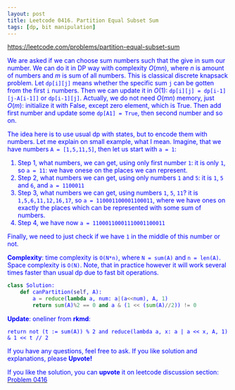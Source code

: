 ```yaml
---
layout: post
title: Leetcode 0416. Partition Equal Subset Sum
tags: [dp, bit manipulation]
---
```


<a href="https://leetcode.com/problems/partition-equal-subset-sum"> <font color = blue>https://leetcode.com/problems/partition-equal-subset-sum

 We are asked if we can choose sum numbers such that the give in sum our number. We can do it in DP way with complexity $O(mn)$, where $n$ is amount of numbers and $m$ is sum of all numbers. This is classical discrete knapsack problem. Let `dp[i][j]` means whether the specific sum `j` can be gotten from the first `i` numbers. Then we can update it in $O(1)$: `dp[i][j] = dp[i-1][j-A[i-1]]` or `dp[i-1][j]`. Actually, we do not need $O(mn)$ memory, just $O(m)$: initialize it with False, except zero element, which is True. Then add first number and update some `dp[A1] = True`, then second number and so on.

The idea here is to use usual dp with states, but to encode them with numbers. Let me explain on small example, what I mean. Imagine, that we have numbers `A = [1,5,11,5]`, then let us start with `a = 1`:

1. Step 1, what numbers, we can get, using only first number `1`: it is only `1`, so `a = 11`: we have onese on the places we can represent.
2. Step 2, what numbers we can get, using only numbers `1` and `5`: it is `1`, `5` and `6`, and `a = 1100011`
3. Step 3, what numbers we can get, using numbers `1`, `5`, `11`? it is `1,5,6,11,12,16,17`, so `a = 110001100001100011`, where we have ones on exactly the places which can be represented with some sum of numbers.
4. Step 4, we have now `a = 11000110001110001100011`

Finally, we need to just check if we have `1` in the middle of this number or not.

**Complexity**: time complexity is `O(N*n)`, where `N = sum(A)` and `n = len(A)`. Space complexity is `O(N)`. Note, that in practice however it will work several times faster than usual dp due to fast bit operations.

```python
class Solution:
    def canPartition(self, A):
        a = reduce(lambda a, num: a|(a<<num), A, 1)
        return sum(A)%2 == 0 and a & (1 << (sum(A)//2)) != 0
```

**Update**: oneliner from **rkmd**:
```
return not (t := sum(A)) % 2 and reduce(lambda a, x: a | a << x, A, 1) & 1 << t // 2
```

If you have any questions, feel free to ask. If you like solution and explanations, please **Upvote!**

If you like the solution, you can **upvote** it on leetcode discussion section:<a href="https://leetcode.com/problems/partition-equal-subset-sum/discuss/950617/python-fastest-dp-with-bit-manipulation-explained"> <font color = blue>Problem 0416
